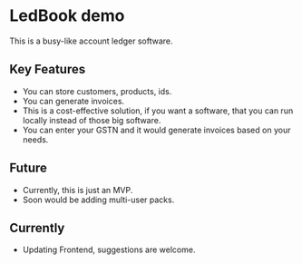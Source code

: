 # LedBook demo

This is a busy-like account ledger software.

## Key Features

- You can store customers, products, ids.
- You can generate invoices.
- This is a cost-effective solution, if you want a software, that you can run locally instead of those big software.
- You can enter your GSTN and it would generate invoices based on your needs.

## Future 

- Currently, this is just an MVP.
- Soon would be adding multi-user packs.

## Currently

- Updating Frontend, suggestions are welcome.